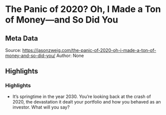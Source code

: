 # The Panic of 2020? Oh, I Made a Ton of Money—and So Did You

## Meta Data

Source:  https://jasonzweig.com/the-panic-of-2020-oh-i-made-a-ton-of-money-and-so-did-you/ 
Author: None

## Highlights

### Highlights

- It’s springtime in the year 2030. You’re looking back at the crash of 2020, the devastation it dealt your portfolio and how you behaved as an investor.
  What will you say?
